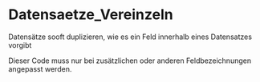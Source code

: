 # Datensaetze_Vereinzeln
Datensätze sooft duplizieren, wie es ein Feld innerhalb eines Datensatzes vorgibt

Dieser Code muss nur bei zusätzlichen oder anderen Feldbezeichnungen angepasst werden.
